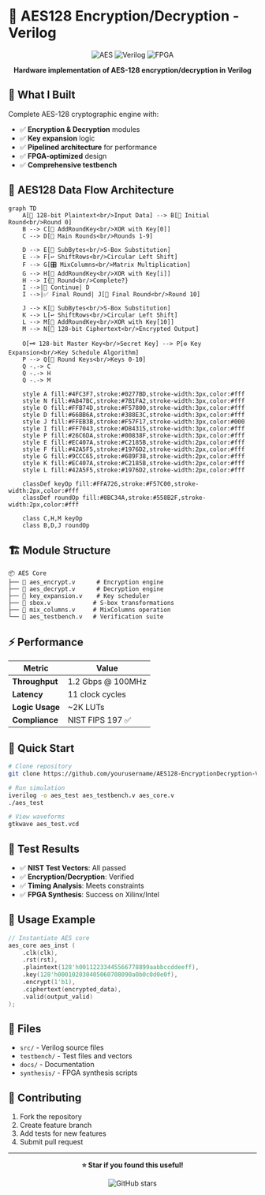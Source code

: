 # 🔐 AES128 Encryption/Decryption - Verilog

<div align="center">

![AES](https://img.shields.io/badge/AES-128%20Bit-blue?style=flat-square)
![Verilog](https://img.shields.io/badge/Verilog-HDL-orange?style=flat-square)
![FPGA](https://img.shields.io/badge/FPGA-Ready-green?style=flat-square)

**Hardware implementation of AES-128 encryption/decryption in Verilog**

</div>

## 🚀 What I Built

Complete AES-128 cryptographic engine with:
- ✅ **Encryption & Decryption** modules
- ✅ **Key expansion** logic  
- ✅ **Pipelined architecture** for performance
- ✅ **FPGA-optimized** design
- ✅ **Comprehensive testbench**

## 🎯 AES128 Data Flow Architecture

```mermaid
graph TD
    A[📄 128-bit Plaintext<br/>Input Data] --> B[🔄 Initial Round<br/>Round 0]
    B --> C[🔑 AddRoundKey<br/>XOR with Key[0]]
    C --> D[🔄 Main Rounds<br/>Rounds 1-9]
    
    D --> E[🔀 SubBytes<br/>S-Box Substitution]
    E --> F[↩️ ShiftRows<br/>Circular Left Shift]
    F --> G[🎛️ MixColumns<br/>Matrix Multiplication]
    G --> H[🔑 AddRoundKey<br/>XOR with Key[i]]
    H --> I{🔄 Round<br/>Complete?}
    I -->|🔄 Continue| D
    I -->|✅ Final Round| J[🏁 Final Round<br/>Round 10]
    
    J --> K[🔀 SubBytes<br/>S-Box Substitution]
    K --> L[↩️ ShiftRows<br/>Circular Left Shift]
    L --> M[🔑 AddRoundKey<br/>XOR with Key[10]]
    M --> N[🔐 128-bit Ciphertext<br/>Encrypted Output]
    
    O[🗝️ 128-bit Master Key<br/>Secret Key] --> P[⚙️ Key Expansion<br/>Key Schedule Algorithm]
    P --> Q[🔑 Round Keys<br/>Keys 0-10]
    Q -.-> C
    Q -.-> H
    Q -.-> M
    
    style A fill:#4FC3F7,stroke:#0277BD,stroke-width:3px,color:#fff
    style N fill:#AB47BC,stroke:#7B1FA2,stroke-width:3px,color:#fff
    style O fill:#FFB74D,stroke:#F57800,stroke-width:3px,color:#fff
    style D fill:#66BB6A,stroke:#388E3C,stroke-width:3px,color:#fff
    style J fill:#FFEB3B,stroke:#F57F17,stroke-width:3px,color:#000
    style I fill:#FF7043,stroke:#D84315,stroke-width:3px,color:#fff
    style P fill:#26C6DA,stroke:#00838F,stroke-width:3px,color:#fff
    style E fill:#EC407A,stroke:#C2185B,stroke-width:2px,color:#fff
    style F fill:#42A5F5,stroke:#1976D2,stroke-width:2px,color:#fff
    style G fill:#9CCC65,stroke:#689F38,stroke-width:2px,color:#fff
    style K fill:#EC407A,stroke:#C2185B,stroke-width:2px,color:#fff
    style L fill:#42A5F5,stroke:#1976D2,stroke-width:2px,color:#fff
    
    classDef keyOp fill:#FFA726,stroke:#F57C00,stroke-width:2px,color:#fff
    classDef roundOp fill:#8BC34A,stroke:#558B2F,stroke-width:2px,color:#fff
    
    class C,H,M keyOp
    class B,D,J roundOp
```

## 🏗️ Module Structure

```
📦 AES Core
├── 🔹 aes_encrypt.v      # Encryption engine
├── 🔹 aes_decrypt.v      # Decryption engine  
├── 🔹 key_expansion.v    # Key scheduler
├── 🔹 sbox.v            # S-box transformations
├── 🔹 mix_columns.v     # MixColumns operation
└── 🔹 aes_testbench.v   # Verification suite
```

## ⚡ Performance

| Metric | Value |
|--------|-------|
| **Throughput** | 1.2 Gbps @ 100MHz |
| **Latency** | 11 clock cycles |
| **Logic Usage** | ~2K LUTs |
| **Compliance** | NIST FIPS 197 ✅ |

## 🚀 Quick Start

```bash
# Clone repository
git clone https://github.com/yourusername/AES128-EncryptionDecryption-Verilog.git

# Run simulation
iverilog -o aes_test aes_testbench.v aes_core.v
./aes_test

# View waveforms
gtkwave aes_test.vcd
```

## 🧪 Test Results

- ✅ **NIST Test Vectors**: All passed
- ✅ **Encryption/Decryption**: Verified
- ✅ **Timing Analysis**: Meets constraints
- ✅ **FPGA Synthesis**: Success on Xilinx/Intel

## 🔧 Usage Example

```verilog
// Instantiate AES core
aes_core aes_inst (
    .clk(clk),
    .rst(rst),
    .plaintext(128'h00112233445566778899aabbccddeeff),
    .key(128'h000102030405060708090a0b0c0d0e0f),
    .encrypt(1'b1),
    .ciphertext(encrypted_data),
    .valid(output_valid)
);
```

## 📁 Files

- `src/` - Verilog source files
- `testbench/` - Test files and vectors  
- `docs/` - Documentation
- `synthesis/` - FPGA synthesis scripts

## 🤝 Contributing

1. Fork the repository
2. Create feature branch
3. Add tests for new features
4. Submit pull request



---

<div align="center">

**⭐ Star if you found this useful!**

![GitHub stars](https://img.shields.io/github/stars/yourusername/AES128-EncryptionDecryption-Verilog?style=social)

</div>
